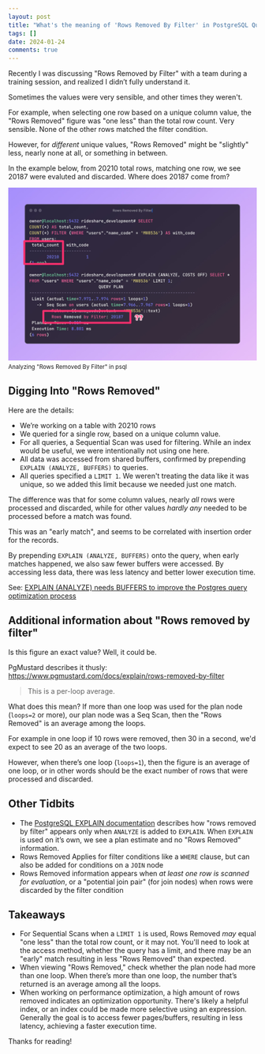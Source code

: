 ```yaml
---
layout: post
title: "What's the meaning of 'Rows Removed By Filter' in PostgreSQL Query Plans?"
tags: []
date: 2024-01-24
comments: true
---
```


Recently I was discussing "Rows Removed by Filter" with a team during a training session, and realized I didn’t fully understand it.

Sometimes the values were very sensible, and other times they weren't.

For example, when selecting one row based on a unique column value, the "Rows Removed" figure was "one less" than the total row count. Very sensible. None of the other rows matched the filter condition.

However, for *different* unique values, "Rows Removed" might be "slightly" less, nearly none at all, or something in between.

In the example below, from 20210 total rows, matching one row, we see 20187 were evaluted and discarded. Where does 20187 come from?

![Analyzing Rows Removed by Filter in psql](/assets/images/posts/query-code.jpg)
<small>Analyzing "Rows Removed By Filter" in psql</small>

## Digging Into "Rows Removed"
Here are the details:

- We’re working on a table with 20210 rows
- We queried for a single row, based on a unique column value.
- For all queries, a Sequential Scan was used for filtering. While an index would be useful, we were intentionally not using one here.
- All data was accessed from shared buffers, confirmed by prepending `EXPLAIN (ANALYZE, BUFFERS)` to queries.
- All queries specified a `LIMIT 1`. We weren't treating the data like it was unique, so we added this limit because we needed just one match.

The difference was that for some column values, nearly *all* rows were processed and discarded, while for other values *hardly any* needed to be processed before a match was found.

This was an "early match", and seems to be correlated with insertion order for the records.

By prepending `EXPLAIN (ANALYZE, BUFFERS)` onto the query, when early matches happened, we also saw fewer buffers were accessed. By accessing less data, there was less latency and better lower execution time.

See: [EXPLAIN (ANALYZE) needs BUFFERS to improve the Postgres query optimization process](https://postgres.ai/blog/20220106-explain-analyze-needs-buffers-to-improve-the-postgres-query-optimization-process)

## Additional information about "Rows removed by filter"
Is this figure an exact value? Well, it could be.

PgMustard describes it thusly: <https://www.pgmustard.com/docs/explain/rows-removed-by-filter>

> This is a per-loop average.

What does this mean? If more than one loop was used for the plan node (`loops=2` or more), our plan node was a Seq Scan, then the "Rows Removed" is an average among the loops.

For example in one loop if 10 rows were removed, then 30 in a second, we'd expect to see 20 as an average of the two loops.

However, when there’s one loop (`loops=1`), then the figure is an average of one loop, or in other words should be the exact number of rows that were processed and discarded.

## Other Tidbits
- The [PostgreSQL EXPLAIN documentation](https://www.postgresql.org/docs/current/using-explain.html) describes how "rows removed by filter" appears only when `ANALYZE` is added to `EXPLAIN`. When `EXPLAIN` is used on it’s own, we see a plan estimate and no "Rows Removed" information.
- Rows Removed Applies for filter conditions like a `WHERE` clause, but can also be added for conditions on a `JOIN` node
- Rows Removed information appears when *at least one row is scanned for evaluation*, or a "potential join pair" (for join nodes) when rows were discarded by the filter condition

## Takeaways
- For Sequential Scans when a `LIMIT 1` is used, Rows Removed *may* equal "one less" than the total row count, or it may not. You'll need to look at the access method, whether the query has a limit, and there may be an "early" match resulting in less "Rows Removed" than expected.
- When viewing "Rows Removed," check whether the plan node had more than one loop. When there’s more than one loop, the number that’s returned is an average among all the loops.
- When working on performance optimization, a high amount of rows removed indicates an optimization opportunity. There's likely a helpful index, or an index could be made more selective using an expression. Generally the goal is to access fewer pages/buffers, resulting in less latency, achieving a faster execution time.

Thanks for reading!
